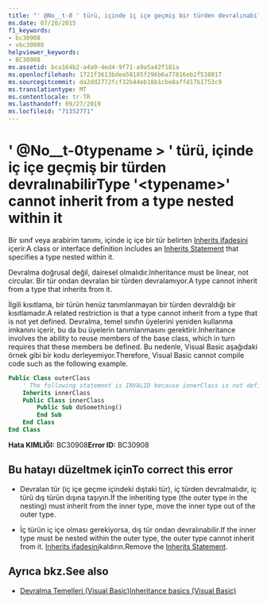```yaml
---
title: "' @No__t-0 ' türü, içinde iç içe geçmiş bir türden devralınabilir"
ms.date: 07/20/2015
f1_keywords:
- bc30908
- vbc30908
helpviewer_keywords:
- BC30908
ms.assetid: bca164b2-a4a9-4ed4-9f71-a9a5a42f181a
ms.openlocfilehash: 1721f3613bdea58105f296b6a77816eb2f538017
ms.sourcegitcommit: da2dd2772fcf32b44eb18b1cbe8affd17b1753c9
ms.translationtype: MT
ms.contentlocale: tr-TR
ms.lasthandoff: 09/27/2019
ms.locfileid: "71352771"
---
```

# <a name="type-typename-cannot-inherit-from-a-type-nested-within-it"></a><span data-ttu-id="0f07d-102">' @No__t-0typename > ' türü, içinde iç içe geçmiş bir türden devralınabilir</span><span class="sxs-lookup"><span data-stu-id="0f07d-102">Type '\<typename>' cannot inherit from a type nested within it</span></span>
<span data-ttu-id="0f07d-103">Bir sınıf veya arabirim tanımı, içinde iç içe bir tür belirten [Inherits ifadesini](../../visual-basic/language-reference/statements/inherits-statement.md) içerir.</span><span class="sxs-lookup"><span data-stu-id="0f07d-103">A class or interface definition includes an [Inherits Statement](../../visual-basic/language-reference/statements/inherits-statement.md) that specifies a type nested within it.</span></span>  
  
 <span data-ttu-id="0f07d-104">Devralma doğrusal değil, dairesel olmalıdır.</span><span class="sxs-lookup"><span data-stu-id="0f07d-104">Inheritance must be linear, not circular.</span></span> <span data-ttu-id="0f07d-105">Bir tür ondan devralan bir türden devralamıyor.</span><span class="sxs-lookup"><span data-stu-id="0f07d-105">A type cannot inherit from a type that inherits from it.</span></span>  
  
 <span data-ttu-id="0f07d-106">İlgili kısıtlama, bir türün henüz tanımlanmayan bir türden devraldığı bir kısıtlamadır.</span><span class="sxs-lookup"><span data-stu-id="0f07d-106">A related restriction is that a type cannot inherit from a type that is not yet defined.</span></span> <span data-ttu-id="0f07d-107">Devralma, temel sınıfın üyelerini yeniden kullanma imkanını içerir, bu da bu üyelerin tanımlanmasını gerektirir.</span><span class="sxs-lookup"><span data-stu-id="0f07d-107">Inheritance involves the ability to reuse members of the base class, which in turn requires that these members be defined.</span></span> <span data-ttu-id="0f07d-108">Bu nedenle, Visual Basic aşağıdaki örnek gibi bir kodu derleyemiyor.</span><span class="sxs-lookup"><span data-stu-id="0f07d-108">Therefore, Visual Basic cannot compile code such as the following example.</span></span>  
  
```vb  
Public Class outerClass  
    ' The following statement is INVALID because innerClass is not defined.  
    Inherits innerClass  
    Public Class innerClass  
        Public Sub doSomething()  
        End Sub  
    End Class  
End Class  
```  
  
 <span data-ttu-id="0f07d-109">**Hata KIMLIĞI:** BC30908</span><span class="sxs-lookup"><span data-stu-id="0f07d-109">**Error ID:** BC30908</span></span>  
  
## <a name="to-correct-this-error"></a><span data-ttu-id="0f07d-110">Bu hatayı düzeltmek için</span><span class="sxs-lookup"><span data-stu-id="0f07d-110">To correct this error</span></span>  
  
- <span data-ttu-id="0f07d-111">Devralan tür (iç içe geçme içindeki dıştaki tür), iç türden devralmalıdır, iç türü dış türün dışına taşıyın.</span><span class="sxs-lookup"><span data-stu-id="0f07d-111">If the inheriting type (the outer type in the nesting) must inherit from the inner type, move the inner type out of the outer type.</span></span>  
  
- <span data-ttu-id="0f07d-112">İç türün iç içe olması gerekiyorsa, dış tür ondan devralınabilir.</span><span class="sxs-lookup"><span data-stu-id="0f07d-112">If the inner type must be nested within the outer type, the outer type cannot inherit from it.</span></span> <span data-ttu-id="0f07d-113">[Inherits ifadesini](../../visual-basic/language-reference/statements/inherits-statement.md)kaldırın.</span><span class="sxs-lookup"><span data-stu-id="0f07d-113">Remove the [Inherits Statement](../../visual-basic/language-reference/statements/inherits-statement.md).</span></span>  
  
## <a name="see-also"></a><span data-ttu-id="0f07d-114">Ayrıca bkz.</span><span class="sxs-lookup"><span data-stu-id="0f07d-114">See also</span></span>

- [<span data-ttu-id="0f07d-115">Devralma Temelleri (Visual Basic)</span><span class="sxs-lookup"><span data-stu-id="0f07d-115">Inheritance basics (Visual Basic)</span></span>](../programming-guide/language-features/objects-and-classes/inheritance-basics.md)
